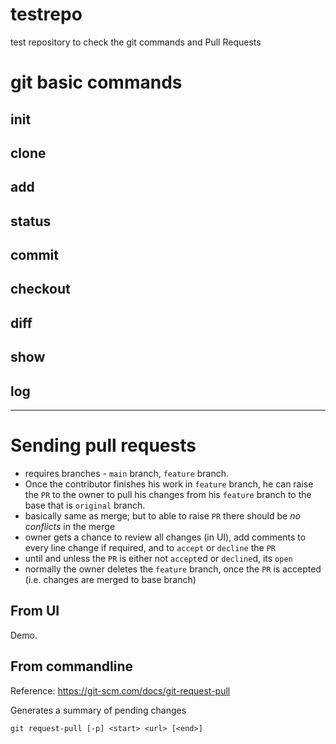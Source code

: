 # testrepo
test repository to check the git commands and Pull Requests


# git basic commands

## init

## clone 

## add

## status

## commit

## checkout

## diff

## show

## log


------------------------------------

# Sending pull requests

- requires branches - `main` branch, `feature` branch.
- Once the contributor finishes his work in `feature` branch, he can raise the `PR` to the owner to pull his changes from his `feature` branch to the base that is `original` branch.
- basically same as merge; but to able to raise `PR` there should be *no conflicts* in the merge
- owner gets a chance to review all changes (in UI), add comments to every line change if required, and to `accept` or `decline` the `PR` 
- until and unless the `PR` is either not `accept`ed or `decline`d, its `open`
- normally the owner deletes the `feature` branch, once the `PR` is accepted (i.e. changes are merged to base branch)

## From UI

Demo.

## From commandline

Reference: https://git-scm.com/docs/git-request-pull

Generates a summary of pending changes

	git request-pull [-p] <start> <url> [<end>]
